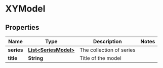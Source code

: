 

# XYModel


## Properties

| Name | Type | Description | Notes |
|------------ | ------------- | ------------- | -------------|
|**series** | [**List&lt;SeriesModel&gt;**](SeriesModel.md) | The collection of series |  |
|**title** | **String** | Title of the model |  |




